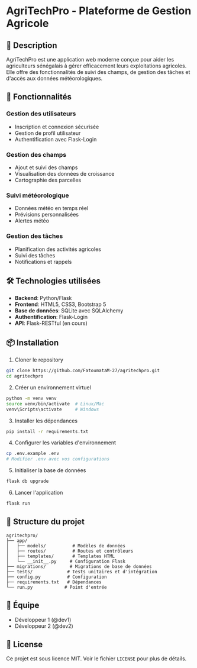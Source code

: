 # AgriTechPro - Plateforme de Gestion Agricole

## 📱 Description
AgriTechPro est une application web moderne conçue pour aider les agriculteurs sénégalais à gérer efficacement leurs exploitations agricoles. Elle offre des fonctionnalités de suivi des champs, de gestion des tâches et d'accès aux données météorologiques.

## 🚀 Fonctionnalités

### Gestion des utilisateurs
- Inscription et connexion sécurisée
- Gestion de profil utilisateur
- Authentification avec Flask-Login

### Gestion des champs
- Ajout et suivi des champs
- Visualisation des données de croissance
- Cartographie des parcelles

### Suivi météorologique
- Données météo en temps réel
- Prévisions personnalisées
- Alertes météo

### Gestion des tâches
- Planification des activités agricoles
- Suivi des tâches
- Notifications et rappels

## 🛠 Technologies utilisées
- **Backend**: Python/Flask
- **Frontend**: HTML5, CSS3, Bootstrap 5
- **Base de données**: SQLite avec SQLAlchemy
- **Authentification**: Flask-Login
- **API**: Flask-RESTful (en cours)

## 📦 Installation

1. Cloner le repository
```bash
git clone https://github.com/FatoumataM-27/agritechpro.git
cd agritechpro
```

2. Créer un environnement virtuel
```bash
python -m venv venv
source venv/bin/activate  # Linux/Mac
venv\Scripts\activate     # Windows
```

3. Installer les dépendances
```bash
pip install -r requirements.txt
```

4. Configurer les variables d'environnement
```bash
cp .env.example .env
# Modifier .env avec vos configurations
```

5. Initialiser la base de données
```bash
flask db upgrade
```

6. Lancer l'application
```bash
flask run
```

## 🌳 Structure du projet
```
agritechpro/
├── app/
│   ├── models/          # Modèles de données
│   ├── routes/          # Routes et contrôleurs
│   ├── templates/       # Templates HTML
│   └── __init__.py     # Configuration Flask
├── migrations/         # Migrations de base de données
├── tests/             # Tests unitaires et d'intégration
├── config.py          # Configuration
├── requirements.txt   # Dépendances
└── run.py            # Point d'entrée
```

## 👥 Équipe
- Développeur 1 (@dev1)
- Développeur 2 (@dev2)

## 📝 License
Ce projet est sous licence MIT. Voir le fichier `LICENSE` pour plus de détails.
